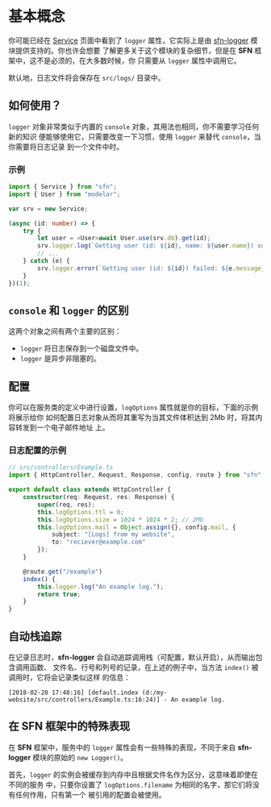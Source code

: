 <!-- title: 日志; order: 11 -->
# 基本概念

你可能已经在 [Service](./service) 页面中看到了 `logger` 属性，它实际上是由 
[sfn-logger](https://github.com/hyurl/sfn-logger) 模块提供支持的。你也许会想要
了解更多关于这个模块的复杂细节，但是在 **SFN** 框架中，这不是必须的，在大多数时候，你
只需要从 `logger` 属性中调用它。

默认地，日志文件将会保存在 `src/logs/` 目录中。

## 如何使用？

`logger` 对象非常类似于内置的 `console` 对象，其用法也相同，你不需要学习任何新的知识
便能够使用它，只需要改变一下习惯，使用 `logger` 来替代 `console`，当你需要将日志记录
到一个文件中时。 

### 示例

```typescript
import { Service } from "sfn";
import { User } from "modelar";

var srv = new Service;

(async (id: number) => {
    try {
        let user = <User>await User.use(srv.db).get(id);
        srv.logger.log(`Getting user (id: ${id}, name: ${user.name}) succeed.`);
        // ...
    } catch (e) {
        srv.logger.error(`Getting user (id: ${id}) failed: ${e.message}.`);
    }
})(1);
```

## `console` 和 `logger` 的区别

这两个对象之间有两个主要的区别：

- `logger` 将日志保存到一个磁盘文件中。
- `logger` 是异步非阻塞的。

## 配置

你可以在服务类的定义中进行设置，`logOptions` 属性就是你的目标，下面的示例将展示给你
如何配置日志对象从而将其重写为当其文件体积达到 2Mb 时，将其内容转发到一个电子邮件地址
上。

### 日志配置的示例

```typescript
// src/controllers/Example.ts
import { HttpController, Request, Response, config, route } from "sfn";

export default class extends HttpController {
    constructor(req: Request, res: Response) {
        super(req, res);
        this.logOptions.ttl = 0;
        this.logOptions.size = 1024 * 1024 * 2; // 2Mb
        this.logOptions.mail = Object.assign({}, config.mail, {
            subject: "[Logs] from my website",
            to: "reciever@example.com"
        });
    }

    @route.get("/example")
    index() {
        this.logger.log("An example log.");
        return true;
    }
}
```

## 自动栈追踪

在记录日志时，**sfn-logger** 会自动追踪调用栈（可配置，默认开启），从而输出包含调用函数、
文件名、行号和列号的记录，在上述的例子中，当方法 `index()` 被调用时，它将会记录类似这样
的信息：

```plain
[2018-02-20 17:48:16] [default.index (d:/my-website/src/controllers/Example.ts:16:24)] - An example log.
```

## 在 **SFN** 框架中的特殊表现

在 **SFN** 框架中，服务中的 `logger` 属性会有一些特殊的表现，不同于来自 
**sfn-logger** 模块的原始的 `new Logger()`。

首先，`logger` 的实例会被缓存到内存中且根据文件名作为区分，这意味着即使在不同的服务
中，只要你设置了 `logOptions.filename` 为相同的名字，那它们将没有任何作用，只有第一个
被引用的配置会被使用。
